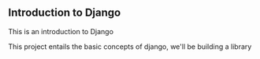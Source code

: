 ## Introduction to Django
This is an introduction to Django
<nav>
    <p>This project entails the basic concepts of django, we'll be building a library</p>
</nav>